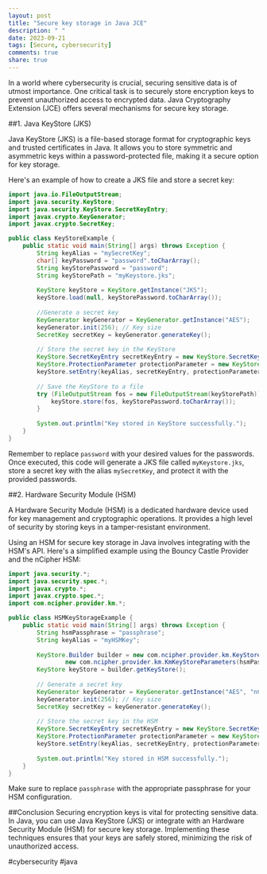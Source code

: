 ```yaml
---
layout: post
title: "Secure key storage in Java JCE"
description: " "
date: 2023-09-21
tags: [Secure, cybersecurity]
comments: true
share: true
---
```


In a world where cybersecurity is crucial, securing sensitive data is of utmost importance. One critical task is to securely store encryption keys to prevent unauthorized access to encrypted data. Java Cryptography Extension (JCE) offers several mechanisms for secure key storage. 

##1. Java KeyStore (JKS)

Java KeyStore (JKS) is a file-based storage format for cryptographic keys and trusted certificates in Java. It allows you to store symmetric and asymmetric keys within a password-protected file, making it a secure option for key storage. 

Here's an example of how to create a JKS file and store a secret key:

```java
import java.io.FileOutputStream;
import java.security.KeyStore;
import java.security.KeyStore.SecretKeyEntry;
import javax.crypto.KeyGenerator;
import javax.crypto.SecretKey;

public class KeyStoreExample {
    public static void main(String[] args) throws Exception {
        String keyAlias = "mySecretKey";
        char[] keyPassword = "password".toCharArray();
        String keyStorePassword = "password";
        String keyStorePath = "myKeystore.jks";
        
        KeyStore keyStore = KeyStore.getInstance("JKS");
        keyStore.load(null, keyStorePassword.toCharArray());
        
        //Generate a secret key
        KeyGenerator keyGenerator = KeyGenerator.getInstance("AES");
        keyGenerator.init(256); // Key size
        SecretKey secretKey = keyGenerator.generateKey();
        
        // Store the secret key in the KeyStore
        KeyStore.SecretKeyEntry secretKeyEntry = new KeyStore.SecretKeyEntry(secretKey);
        KeyStore.ProtectionParameter protectionParameter = new KeyStore.PasswordProtection(keyPassword);
        keyStore.setEntry(keyAlias, secretKeyEntry, protectionParameter);
        
        // Save the KeyStore to a file
        try (FileOutputStream fos = new FileOutputStream(keyStorePath)) {
            keyStore.store(fos, keyStorePassword.toCharArray());
        }
        
        System.out.println("Key stored in KeyStore successfully.");
    }
}
```
Remember to replace `password` with your desired values for the passwords. Once executed, this code will generate a JKS file called `myKeystore.jks`, store a secret key with the alias `mySecretKey`, and protect it with the provided passwords.

##2. Hardware Security Module (HSM)

A Hardware Security Module (HSM) is a dedicated hardware device used for key management and cryptographic operations. It provides a high level of security by storing keys in a tamper-resistant environment. 

Using an HSM for secure key storage in Java involves integrating with the HSM's API. Here's a simplified example using the Bouncy Castle Provider and the nCipher HSM:

```java
import java.security.*;
import java.security.spec.*;
import javax.crypto.*;
import javax.crypto.spec.*;
import com.ncipher.provider.km.*;

public class HSMKeyStorageExample {
    public static void main(String[] args) throws Exception {
        String hsmPassphrase = "passphrase";
        String keyAlias = "myHSMKey";
        
        KeyStore.Builder builder = new com.ncipher.provider.km.KeyStore.Builder("HSM",
                new com.ncipher.provider.km.KmKeyStoreParameters(hsmPassphrase.toCharArray()));
        KeyStore keyStore = builder.getKeyStore();
        
        // Generate a secret key
        KeyGenerator keyGenerator = KeyGenerator.getInstance("AES", "nCipherKM");
        keyGenerator.init(256); // Key size
        SecretKey secretKey = keyGenerator.generateKey();
        
        // Store the secret key in the HSM
        KeyStore.SecretKeyEntry secretKeyEntry = new KeyStore.SecretKeyEntry(secretKey);
        KeyStore.ProtectionParameter protectionParameter = new KeyStore.PasswordProtection(hsmPassphrase.toCharArray());
        keyStore.setEntry(keyAlias, secretKeyEntry, protectionParameter);
        
        System.out.println("Key stored in HSM successfully.");
    }
}
```
Make sure to replace `passphrase` with the appropriate passphrase for your HSM configuration.

##Conclusion
Securing encryption keys is vital for protecting sensitive data. In Java, you can use Java KeyStore (JKS) or integrate with an Hardware Security Module (HSM) for secure key storage. Implementing these techniques ensures that your keys are safely stored, minimizing the risk of unauthorized access.

#cybersecurity #java